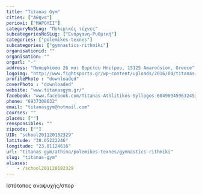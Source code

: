 ```yaml
---
title: "Titanas Gym"
cities: ["Αθήνα"]
perioxi: ["ΜΑΡΟΥΣΙ"]
categoryNoSLug: "Πολεμικές τέχνες"
subcategoriesNoSLug: ["Ενόργανη-Ρυθμική"]
categories: ["polemikes-texnes"]
subcategories: ["gymnastics-rithmiki"]
organisationid: ""
organisation: ""
orgurl: "-"
address: "Παπαφλέσσα 26 και Βορείου Ηπείρου, 15125 Amaroúsion, Greece"
logoimg: "http://www.fightsports.gr/wp-content/uploads/2016/04/titanas-logo.jpg"
profilePhoto : "downloaded"
coverPhoto : "downloaded"
website: "www.titanasgym.gr/"
facebook: "www.facebook.com/Titanas-Athlitikos-Syllogos-604969459632453/"
phone: "6937308632"
email: "titanasgym@hotmail.com"
courses: ""
places: [""]
rensponsibles: ""
zipcode: [""]
UID: "school201120182329"
latitude: "38.05222246"
longitude: "23.81124616"
url: "titanas-gym/athina/polemikes-texnes/gymnastics-rithmiki"
slug: "titanas-gym"
aliases:
    - /school201120182329
---
```





Ιστότοπος αναψυχής/σπορ